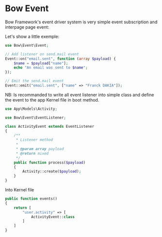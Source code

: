 # Bow Event

Bow Framework's event driver system is very simple event subscription and interpage page event:

Let's show a little exemple:

```php
use Bow\Event\Event;

// Add listener on send.mail event
Event::on("email.sent", function (array $payload) {
    $name = $payload["name"];
    echo "An email was sent to $name";
});

// Emit the send.mail event
Event::emit("email.sent", ["name" => "Franck DAKIA"]);
```

NB: Is recommanded to write all event listener into simple class and define the event to the app Kernel file in boot method.

```php
use App\Models\Activity;

use Bow\Event\EventListener;

class ActivityEvent extends EventListener
{
    /**
     * Listener method
     * 
     * @param array payload
     * @return mixed
     */
    public function process($payload)
    {
        Activity::create($payload);
    }
}
```

Into Kernel file

```php
public function events()
{
    return [
        "user.activity" => [
            ActivityEvent::class
        ]
    ]
}
```
